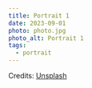 ```yaml
---
title: Portrait 1
date: 2023-09-01
photo: photo.jpg
photo_alt: Portrait 1
tags:
  - portrait
---
```


Credits: [Unsplash](https://unsplash.com/fr/photos/donna-che-fissa-direttamente-la-fotocamera-vicino-al-muro-rosa-bqe0J0b26RQ)
